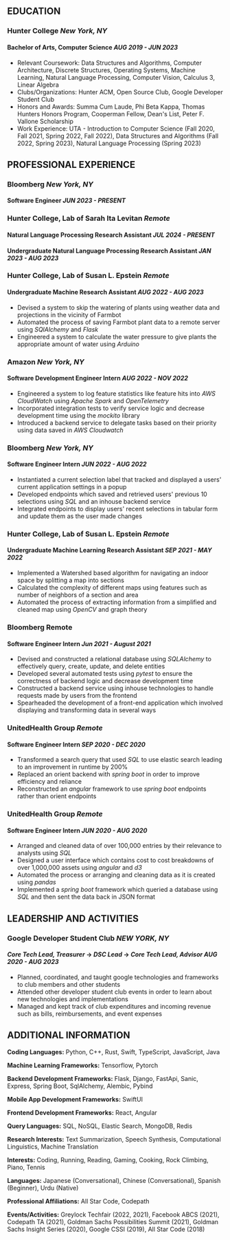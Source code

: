 ## EDUCATION
### **Hunter College** *New York, NY*
#### **Bachelor of Arts, Computer Science** *AUG 2019 - JUN 2023*
-   Relevant Coursework: Data Structures and Algorithms, Computer
    Architecture, Discrete Structures, Operating Systems, Machine
    Learning, Natural Language Processing, Computer Vision, Calculus 3,
    Linear Algebra
-   Clubs/Organizations: Hunter ACM, Open Source Club, Google Developer
    Student Club
-   Honors and Awards: Summa Cum Laude, Phi Beta Kappa, Thomas Hunters Honors Program, Cooperman Fellow,
    Dean's List, Peter F. Vallone Scholarship
-   Work Experience: UTA - Introduction to Computer Science (Fall 2020,
    Fall 2021, Spring 2022, Fall 2022), Data Structures and Algorithms (Fall 2022, Spring 2023), Natural Language Processing (Spring 2023)

## PROFESSIONAL EXPERIENCE
### Bloomberg *New York, NY*
#### **Software Engineer** *JUN 2023 - PRESENT*

### Hunter College, Lab of Sarah Ita Levitan *Remote*
#### **Natural Language Processing Research Assistant** *JUL 2024 - PRESENT*
#### **Undergraduate Natural Language Processing Research Assistant** *JAN 2023 - AUG 2023*

### Hunter College, Lab of Susan L. Epstein *Remote*
####  **Undergraduate Machine Research Assistant** *AUG 2022 - AUG 2023*
-   Devised a system to skip the watering of plants using weather data and projections in the vicinity of Farmbot
-   Automated the process of saving Farmbot plant data to a remote server using *SQlAlchemy* and *Flask*
-   Engineered a system to calculate the water pressure to give plants the appropriate amount of water using *Arduino*

### Amazon *New York, NY*
#### **Software Development Engineer Intern** *AUG 2022 - NOV 2022*
-   Engineered a system to log feature statistics like feature hits into *AWS CloudWatch* using *Apache Spark* and *OpenTelemetry*
-   Incorporated integration tests to verify service logic and decrease development time using the *mockito* library
-   Introduced a backend service to delegate tasks based on their priority using data saved in *AWS Cloudwatch*

### Bloomberg *New York, NY*
#### **Software Engineer Intern** *JUN 2022 - AUG 2022*
-   Instantiated a current selection label that tracked and displayed a users' current application settings in a popup
-   Developed endpoints which saved and retrieved users' previous 10 selections using *SQL* and an inhouse backend service
-   Integrated endpoints to display users' recent selections in tabular form and update them as the user made changes

### Hunter College, Lab of Susan L. Epstein *Remote*
#### **Undergraduate Machine Learning Research Assistant** *SEP 2021 - MAY  2022*
-   Implemented a Watershed based algorithm for navigating an indoor space by splitting a map into sections
-   Calculated the complexity of different maps using features such as number of neighbors of a section and area
-   Automated the process of extracting information from a simplified and cleaned map using *OpenCV* and graph theory

### Bloomberg **Remote** 
#### **Software Engineer Intern** *Jun 2021 - August 2021*
-   Devised and constructed a relational database using *SQLAlchemy* to  effectively query, create, update, and delete entities
-   Developed several automated tests using *pytest* to ensure the  correctness of backend logic and decrease development time
-   Constructed a backend service using inhouse technologies to handle requests made by users from the frontend
-   Spearheaded the development of a front-end application which involved displaying and transforming data in several ways

### UnitedHealth Group *Remote*
#### **Software Engineer Intern** *SEP 2020 - DEC 2020*
-   Transformed a search query that used *SQL* to use elastic search leading to an improvement in runtime by 200%
-   Replaced an orient backend with *spring boot* in order to improve efficiency and reliance
-   Reconstructed an *angular* framework to use *spring boot* endpoints rather than orient endpoints

### UnitedHealth Group *Remote*
#### **Software Engineer Intern** *JUN 2020 - AUG 2020*
-   Arranged and cleaned data of over 100,000 entries by their relevance
    to analysts using *SQL*
-   Designed a user interface which contains cost to cost breakdowns of
    over 1,000,000 assets using *angular* and *d3*
-   Automated the process or arranging and cleaning data as it is
    created using *pandas*
-   Implemented a *spring boot* framework which queried a database using
    *SQL* and then sent the data back in JSON format

## LEADERSHIP AND ACTIVITIES
### Google Developer Student Club *NEW YORK, NY*
#### ***Core Tech Lead, Treasurer*** → ***DSC Lead*** → ***Core Tech Lead, Advisor*** *AUG 2020 - AUG 2023*
-   Planned, coordinated, and taught google technologies and frameworks to club members and other students
-   Attended other developer student club events in order to learn about new technologies and implementations
-   Managed and kept track of club expenditures and incoming revenue such as bills, reimbursements, and event expenses

## ADDITIONAL INFORMATION
**Coding Languages:** Python, C++, Rust, Swift, TypeScript, JavaScript, Java 

**Machine Learning Frameworks:** Tensorflow, Pytorch

**Backend Development Frameworks:** Flask, Django, FastApi, Sanic, Express, Spring Boot, SqlAlchemy, Alembic, Pybind

**Mobile App Development Frameworks:** SwiftUI

**Frontend Development Frameworks:** React, Angular

**Query Languages:** SQL, NoSQL, Elastic Search, MongoDB, Redis

**Research Interests:**  Text Summarization, Speech Synthesis, Computational Linguistics, Machine Translation

**Interests:** Coding, Running, Reading, Gaming, Cooking, Rock Climbing, Piano, Tennis

**Languages:** Japanese (Conversational), Chinese (Conversational), Spanish (Beginner), Urdu (Native)

**Professional Affiliations:** All Star Code, Codepath

**Events/Activities:** Greylock Techfair (2022, 2021), Facebook ABCS (2021), Codepath TA (2021), Goldman Sachs Possibilities Summit (2021), Goldman Sachs Insight Series (2020), Google CSSI (2019), All Star Code (2018)